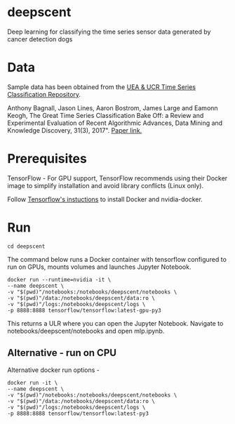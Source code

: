 # deepscent
Deep learning for classifying the time series sensor data generated by cancer detection dogs

# Data
Sample data has been obtained from the [UEA & UCR Time Series 
Classification Repository](http://www.timeseriesclassification.com 
"timeseriesclassification.com").

 Anthony Bagnall, Jason Lines, Aaron Bostrom, James Large and Eamonn 
 Keogh, The Great Time Series Classification Bake Off: a Review and 
 Experimental Evaluation of Recent Algorithmic Advances, Data Mining 
 and Knowledge Discovery, 31(3), 2017". [Paper link.](https://link.springer.com/article/10.1007/s10618-016-0483-9 
 "Bagnall et al. (2017)")

# Prerequisites
TensorFlow - For GPU support, TensorFlow recommends using their Docker 
image to simplify installation and avoid library conflicts (Linux only).

Follow [Tensorflow's instuctions](https://www.tensorflow.org/install/gpu "TensorFlow Docker")
 to install Docker and nvidia-docker.

# Run
```
cd deepscent
```
The command below runs a Docker container with tensorflow configured to 
run on GPUs, mounts volumes and launches Jupyter Notebook.
```
docker run --runtime=nvidia -it \
--name deepscent \
-v "$(pwd)"/notebooks:/notebooks/deepscent/notebooks \
-v "$(pwd)"/data:/notebooks/deepscent/data:ro \
-v "$(pwd)"/logs:/notebooks/deepscent/logs \
-p 8888:8888 tensorflow/tensorflow:latest-gpu-py3
```
This returns a ULR where you can open the Jupyter Notebook. Navigate 
to notebooks/deepscent/notebooks and open mlp.ipynb.

## Alternative - run on CPU
Alternative docker run options -
```
docker run -it \
--name deepscent \
-v "$(pwd)"/notebooks:/notebooks/deepscent/notebooks \
-v "$(pwd)"/data:/notebooks/deepscent/data:ro \
-v "$(pwd)"/logs:/notebooks/deepscent/logs \
-p 8888:8888 tensorflow/tensorflow:latest-py3
```

